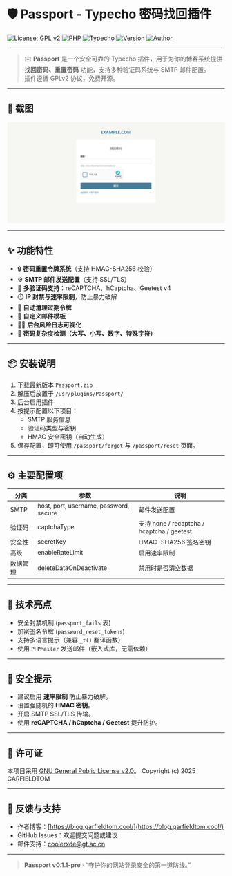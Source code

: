 # 🛡️ Passport - Typecho 密码找回插件

[![License: GPL v2](https://img.shields.io/badge/License-GPLv2-blue.svg)](https://www.gnu.org/licenses/old-licenses/gpl-2.0.html)
[![PHP](https://img.shields.io/badge/PHP-%3E%3D7.2-green.svg)](https://www.php.net/)
[![Typecho](https://img.shields.io/badge/Typecho-1.2%2B-orange.svg)](https://typecho.org/)
[![Version](https://img.shields.io/badge/version-0.1.1--pre-lightgrey.svg)]()
[![Author](https://img.shields.io/badge/author-GARFIELDTOM-6f42c1.svg)](https://garfieldtom.cool/)

---

> ✉️ **Passport** 是一个安全可靠的 Typecho 插件，用于为你的博客系统提供 **找回密码、重置密码** 功能，支持多种验证码系统与 SMTP 邮件配置。  
> 插件遵循 GPLv2 协议，免费开源。

---

## 📸 截图
![screenshot](./screenshot.png)

---

## ✨ 功能特性

- 🔒 **密码重置令牌系统**（支持 HMAC-SHA256 校验）
- ⚙️ **SMTP 邮件发送配置**（支持 SSL/TLS）
- 🧩 **多验证码支持**：reCAPTCHA、hCaptcha、Geetest v4
- ⏱️ **IP 封禁与速率限制**，防止暴力破解
- 🧰 **自动清理过期令牌**
- 📜 **自定义邮件模板**
- 🧑‍💻 **后台风险日志可视化**
- 🧠 **密码复杂度检测（大写、小写、数字、特殊字符）**

---

## 📦 安装说明

1. 下载最新版本 `Passport.zip`
2. 解压后放置于 `/usr/plugins/Passport/`
3. 后台启用插件
4. 按提示配置以下项目：
    - SMTP 服务信息
    - 验证码类型与密钥
    - HMAC 安全密钥（自动生成）
5. 保存配置，即可使用 `/passport/forgot` 与 `/passport/reset` 页面。

---

## ⚙️ 主要配置项

| 分类 | 参数 | 说明 |
|------|------|------|
| SMTP | host, port, username, password, secure | 邮件发送配置 |
| 验证码 | captchaType | 支持 none / recaptcha / hcaptcha / geetest |
| 安全性 | secretKey | HMAC-SHA256 签名密钥 |
| 高级 | enableRateLimit | 启用速率限制 |
| 数据管理 | deleteDataOnDeactivate | 禁用时是否清空数据 |

---

## 🧠 技术亮点

- 安全封禁机制 (`passport_fails` 表)
- 加密签名令牌 (`password_reset_tokens`)
- 支持多语言提示（兼容 `_t()` 翻译函数）
- 使用 `PHPMailer` 发送邮件（嵌入式库，无需依赖）

---

## 🔐 安全提示

- 建议启用 **速率限制** 防止暴力破解。
- 设置强随机的 **HMAC 密钥**。
- 开启 SMTP SSL/TLS 传输。
- 使用 **reCAPTCHA / hCaptcha / Geetest** 提升防护。

---

## 🧾 许可证

本项目采用 [GNU General Public License v2.0](https://www.gnu.org/licenses/old-licenses/gpl-2.0.html)。
Copyright (c) 2025 GARFIELDTOM


---

## 💬 反馈与支持

- 作者博客：[https://blog.garfieldtom.cool/](https://blog.garfieldtom.cool/)
- GitHub Issues：欢迎提交问题或建议
- 邮件支持：coolerxde@gt.ac.cn

---

> **Passport v0.1.1-pre** · “守护你的网站登录安全的第一道防线。”
